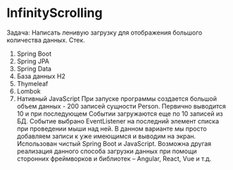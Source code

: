 # InfinityScrolling
Задача: Написать ленивую загрузку для отображения большого количества данных.
Стек.
1.	Spring Boot
2.	Spring  JPA
3.	Spring Data
4.	База данных H2
5.	Thymeleaf
6.	Lombok
7.	Нативный JavaScript
При запуске программы создается большой объем данных -  200 записей сущности Person. Первично выводится 10 и при последующем Событии загружаются еще по 10 записей из БД.
Событие выбрано EventListener на последний элемент списка при проведении мыши над ней.
В данном варианте мы просто добавляем записи к уже имеющимся и выводим на экран.
Использован чистый Spring Boot и JavaScript.
Возможна другая реализация данного способа загрузки данных при помощи сторонних фреймворков и библиотек – Angular, React, Vue и т.д.
